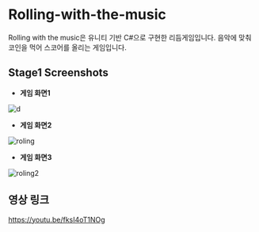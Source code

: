 # Rolling-with-the-music
Rolling with the music은 유니티 기반 C#으로 구현한 리듬게임입니다.
음악에 맞춰 코인을 먹어 스코어를 올리는 게임입니다.

## Stage1 Screenshots

* __게임 화면1__

![d](https://user-images.githubusercontent.com/54675896/64034182-1bddf580-cb89-11e9-99cb-52d7923a54d0.png)

* __게임 화면2__

![roling](https://user-images.githubusercontent.com/54675896/64034298-59db1980-cb89-11e9-9905-95a0fe5b8ff7.png)

* __게임 화면3__

![roling2](https://user-images.githubusercontent.com/54675896/64034306-5cd60a00-cb89-11e9-85e9-8f73ef6d5ab7.png)

## 영상 링크

https://youtu.be/fksI4oT1NOg
